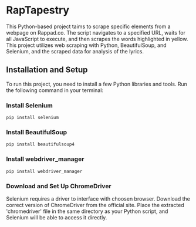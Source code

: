 # RapTapestry

This Python-based project taims to scrape specific elements from a webpage on Rappad.co. The script navigates to a specified URL, waits for all JavaScript to execute, and then scrapes the words highlighted in yellow. This project utilizes web scraping with Python, BeautifulSoup, and Selenium, and the scraped data for analysis of the lyrics.

## Installation and Setup
To run this project, you need to install a few Python libraries and tools. Run the following command in your terminal:

### Install Selenium
```pip install selenium```

### Install BeautifulSoup
```pip install beautifulsoup4```

### Install webdriver_manager
```pip install webdriver_manager```

### Download and Set Up ChromeDriver
Selenium requires a driver to interface with choosen browser. Download the correct version of ChromeDriver from the official site. Place the extracted 'chromedriver' file in the same directory as your Python script, and Selenium will be able to access it directly.


